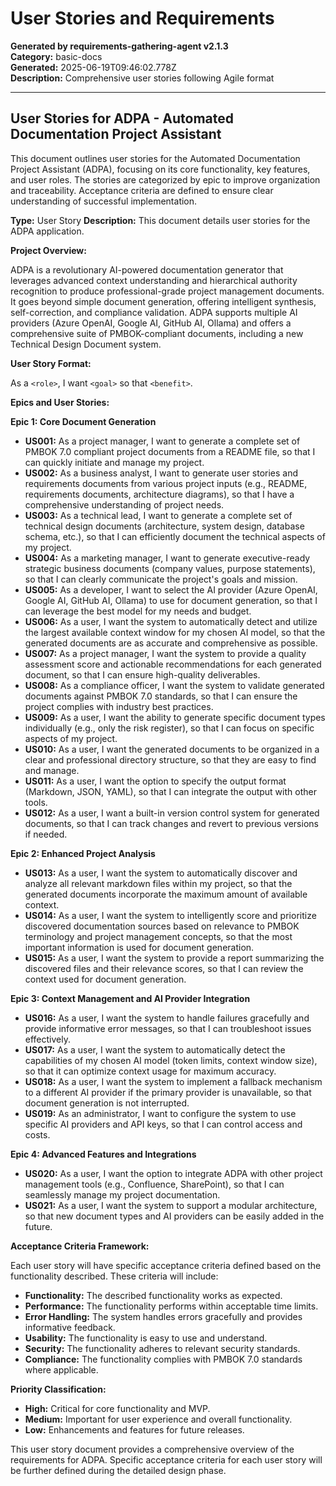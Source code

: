 # User Stories and Requirements

**Generated by requirements-gathering-agent v2.1.3**  
**Category:** basic-docs  
**Generated:** 2025-06-19T09:46:02.778Z  
**Description:** Comprehensive user stories following Agile format

---

## User Stories for ADPA - Automated Documentation Project Assistant

This document outlines user stories for the Automated Documentation Project Assistant (ADPA), focusing on its core functionality, key features, and user roles.  The stories are categorized by epic to improve organization and traceability.  Acceptance criteria are defined to ensure clear understanding of successful implementation.

**Type:** User Story
**Description:** This document details user stories for the ADPA application.

**Project Overview:**

ADPA is a revolutionary AI-powered documentation generator that leverages advanced context understanding and hierarchical authority recognition to produce professional-grade project management documents.  It goes beyond simple document generation, offering intelligent synthesis, self-correction, and compliance validation.  ADPA supports multiple AI providers (Azure OpenAI, Google AI, GitHub AI, Ollama) and offers a comprehensive suite of PMBOK-compliant documents, including a new Technical Design Document system.

**User Story Format:**

As a `<role>`, I want `<goal>` so that `<benefit>`.

**Epics and User Stories:**

**Epic 1: Core Document Generation**

* **US001:** As a project manager, I want to generate a complete set of PMBOK 7.0 compliant project documents from a README file, so that I can quickly initiate and manage my project.
* **US002:** As a business analyst, I want to generate user stories and requirements documents from various project inputs (e.g., README, requirements documents, architecture diagrams), so that I have a comprehensive understanding of project needs.
* **US003:** As a technical lead, I want to generate a complete set of technical design documents (architecture, system design, database schema, etc.), so that I can efficiently document the technical aspects of my project.
* **US004:** As a marketing manager, I want to generate executive-ready strategic business documents (company values, purpose statements), so that I can clearly communicate the project's goals and mission.
* **US005:** As a developer, I want to select the AI provider (Azure OpenAI, Google AI, GitHub AI, Ollama) to use for document generation, so that I can leverage the best model for my needs and budget.
* **US006:** As a user, I want the system to automatically detect and utilize the largest available context window for my chosen AI model, so that the generated documents are as accurate and comprehensive as possible.
* **US007:** As a project manager, I want the system to provide a quality assessment score and actionable recommendations for each generated document, so that I can ensure high-quality deliverables.
* **US008:** As a compliance officer, I want the system to validate generated documents against PMBOK 7.0 standards, so that I can ensure the project complies with industry best practices.
* **US009:** As a user, I want the ability to generate specific document types individually (e.g., only the risk register), so that I can focus on specific aspects of my project.
* **US010:** As a user, I want the generated documents to be organized in a clear and professional directory structure, so that they are easy to find and manage.
* **US011:** As a user, I want the option to specify the output format (Markdown, JSON, YAML), so that I can integrate the output with other tools.
* **US012:** As a user, I want a built-in version control system for generated documents, so that I can track changes and revert to previous versions if needed.


**Epic 2: Enhanced Project Analysis**

* **US013:** As a user, I want the system to automatically discover and analyze all relevant markdown files within my project, so that the generated documents incorporate the maximum amount of available context.
* **US014:** As a user, I want the system to intelligently score and prioritize discovered documentation sources based on relevance to PMBOK terminology and project management concepts, so that the most important information is used for document generation.
* **US015:** As a user, I want the system to provide a report summarizing the discovered files and their relevance scores, so that I can review the context used for document generation.


**Epic 3: Context Management and AI Provider Integration**

* **US016:** As a user, I want the system to handle failures gracefully and provide informative error messages, so that I can troubleshoot issues effectively.
* **US017:** As a user, I want the system to automatically detect the capabilities of my chosen AI model (token limits, context window size), so that it can optimize context usage for maximum accuracy.
* **US018:** As a user, I want the system to implement a fallback mechanism to a different AI provider if the primary provider is unavailable, so that document generation is not interrupted.
* **US019:** As an administrator, I want to configure the system to use specific AI providers and API keys, so that I can control access and costs.


**Epic 4: Advanced Features and Integrations**

* **US020:** As a user, I want the option to integrate ADPA with other project management tools (e.g., Confluence, SharePoint), so that I can seamlessly manage my project documentation.
* **US021:** As a user, I want the system to support a modular architecture, so that new document types and AI providers can be easily added in the future.


**Acceptance Criteria Framework:**

Each user story will have specific acceptance criteria defined based on the functionality described. These criteria will include:

* **Functionality:**  The described functionality works as expected.
* **Performance:** The functionality performs within acceptable time limits.
* **Error Handling:** The system handles errors gracefully and provides informative feedback.
* **Usability:** The functionality is easy to use and understand.
* **Security:** The functionality adheres to relevant security standards.
* **Compliance:** The functionality complies with PMBOK 7.0 standards where applicable.


**Priority Classification:**

* **High:** Critical for core functionality and MVP.
* **Medium:** Important for user experience and overall functionality.
* **Low:** Enhancements and features for future releases.


This user story document provides a comprehensive overview of the requirements for ADPA.  Specific acceptance criteria for each user story will be further defined during the detailed design phase.
